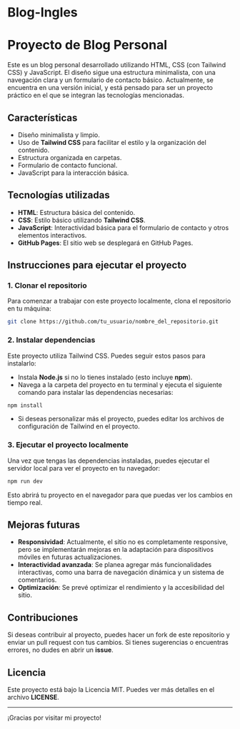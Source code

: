 # Blog-Ingles
# Proyecto de Blog Personal

Este es un blog personal desarrollado utilizando HTML, CSS (con Tailwind CSS) y JavaScript. El diseño sigue una estructura minimalista, con una navegación clara y un formulario de contacto básico. Actualmente, se encuentra en una versión inicial, y está pensado para ser un proyecto práctico en el que se integran las tecnologías mencionadas.

## Características

- Diseño minimalista y limpio.
- Uso de **Tailwind CSS** para facilitar el estilo y la organización del contenido.
- Estructura organizada en carpetas.
- Formulario de contacto funcional.
- JavaScript para la interacción básica.

## Tecnologías utilizadas

- **HTML**: Estructura básica del contenido.
- **CSS**: Estilo básico utilizando **Tailwind CSS**.
- **JavaScript**: Interactividad básica para el formulario de contacto y otros elementos interactivos.
- **GitHub Pages**: El sitio web se desplegará en GitHub Pages.

## Instrucciones para ejecutar el proyecto

### 1. Clonar el repositorio

Para comenzar a trabajar con este proyecto localmente, clona el repositorio en tu máquina:

```bash
git clone https://github.com/tu_usuario/nombre_del_repositorio.git
```

### 2. Instalar dependencias

Este proyecto utiliza Tailwind CSS. Puedes seguir estos pasos para instalarlo:

- Instala **Node.js** si no lo tienes instalado (esto incluye **npm**).
- Navega a la carpeta del proyecto en tu terminal y ejecuta el siguiente comando para instalar las dependencias necesarias:

```bash
npm install
```

- Si deseas personalizar más el proyecto, puedes editar los archivos de configuración de Tailwind en el proyecto.

### 3. Ejecutar el proyecto localmente

Una vez que tengas las dependencias instaladas, puedes ejecutar el servidor local para ver el proyecto en tu navegador:

```bash
npm run dev
```

Esto abrirá tu proyecto en el navegador para que puedas ver los cambios en tiempo real.

## Mejoras futuras

- **Responsividad**: Actualmente, el sitio no es completamente responsive, pero se implementarán mejoras en la adaptación para dispositivos móviles en futuras actualizaciones.
- **Interactividad avanzada**: Se planea agregar más funcionalidades interactivas, como una barra de navegación dinámica y un sistema de comentarios.
- **Optimización**: Se prevé optimizar el rendimiento y la accesibilidad del sitio.

## Contribuciones

Si deseas contribuir al proyecto, puedes hacer un fork de este repositorio y enviar un pull request con tus cambios. Si tienes sugerencias o encuentras errores, no dudes en abrir un **issue**.

## Licencia

Este proyecto está bajo la Licencia MIT. Puedes ver más detalles en el archivo **LICENSE**.

---

¡Gracias por visitar mi proyecto!

